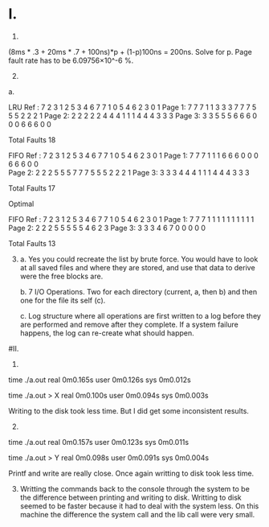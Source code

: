 
# I. 

1.	
(8ms * .3 + 20ms * .7 + 100ns)*p + (1-p)100ns = 200ns. 
Solve for p. 
Page fault rate has to be 6.09756×10^-6 %.

2. 
a.

LRU
Ref   : 7 2 3 1 2 5 3 4 6 7 7 1 0 5 4 6 2 3 0 1
Page 1: 7 7 7 1   1 3 3 3 7   7 7 5 5 5 2 2 2 1 
Page 2:   2 2 2   2 2 4 4 4   1 1 1 4 4 4 3 3 3 
Page 3:     3 3   5 5 5 6 6   6 0 0 0 6 6 6 0 0 

Total Faults 18

FIFO
Ref   : 7 2 3 1 2 5 3 4 6 7 7 1 0 5 4 6 2 3 0 1
Page 1: 7 7 7 1   1   1 6 6   6 0 0 0 6 6 6 0 0  
Page 2:   2 2 2   5   5 5 7   7 7 5 5 5 2 2 2 1 
Page 3:     3 3   3   4 4 4   1 1 1 4 4 4 3 3 3 

Total Faults 17

Optimal

FIFO
Ref   : 7 2 3 1 2 5 3 4 6 7 7 1 0 5 4 6 2 3 0 1
Page 1: 7 7 7 1   1   1 1 1     1   1 1 1 1
Page 2:   2 2 2   5   5 5 5     5   4 6 2 3
Page 3:     3 3   3   4 6 7     0   0 0 0 0

Total Faults 13

3. 
    a. Yes you could recreate the list by brute force. You would have to look at all saved files and where they are stored, and use that data to derive were the free blocks are.

    b. 7 I/O Operations. Two for each directory (current, a, then b) and then one for the file its self (c). 

    c. Log structure where all operations are first written to a log before they are performed and remove after they complete. If a system failure happens, the log can re-create what should happen.

#II. 

1. 
  time ./a.out
  real	0m0.165s
  user	0m0.126s
  sys	0m0.012s

  time ./a.out > X
  real	0m0.100s
  user	0m0.094s
  sys	0m0.003s

  Writing to the disk took less time. But I did get some inconsistent results.


2. 
  time ./a.out 
  real	0m0.157s
  user	0m0.123s
  sys	0m0.011s

  time ./a.out > Y
  real	0m0.098s
  user	0m0.091s
  sys	0m0.004s

  Printf and write are really close. Once again writting to disk took less time.

3. Writting the commands back to the console through the system to be the difference between printing and writing to disk. Writting to disk seemed to be faster because it had to deal with the system less. On this machine the difference the system call and the lib call were very small.